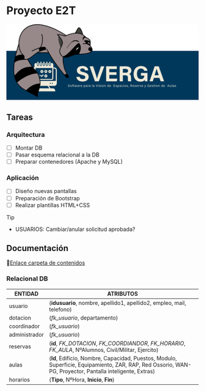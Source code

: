 # Proyecto E2T
![SVERGA](https://github.com/CIS-TIC/Proyecto/blob/main/image71559.png)
## Tareas
### Arquitectura
- [ ] Montar DB
- [ ] Pasar esquema relacional a la DB
- [ ] Preparar contenedores (Apache y MySQL)
### Aplicación
- [ ] Diseño nuevas pantallas
- [ ] Preparación de Bootstrap
- [ ] Realizar plantillas HTML+CSS

>[!TIP]
>+ USUARIOS: Cambiar/anular solicitud aprobada?
## Documentación
:link:[Enlace carpeta de contenidos](https://minisdefear-my.sharepoint.com/:f:/g/personal/escanoasaugue_minisdefear_onmicrosoft_com/EtAFxpsyZkxMo7nGqYn215gBakcX1UwHNWfo752WsTBJoQ?e=5LR0RJ)
### Relacional DB
| ENTIDAD | ATRIBUTOS |
| --- | --- |
| usuario | (**idusuario**, nombre, apellido1, apellido2, empleo, mail, telefono) |
| dotacion | (*fk_usuario*, departamento) |
| coordinador | (*fk_usuario*) |
| administrador | (*fk_usuario*) |
| reservas | (**id**, *FK_DOTACION*, *FK_COORDIANDOR*, *FK_HORARIO*, *FK_AULA*, NºAlumnos, Civil/Militar, Ejercito) |
| aulas | (**Id**, Edificio, Nombre, Capacidad, Puestos, Modulo, Superficie, Equipamiento, ZAR, RAP, Red Ossorio, WAN-PG, Proyector, Pantalla inteligente, Extras) |
| horarios | (**Tipo**, NºHora, **Inicio**, **Fin**) |


